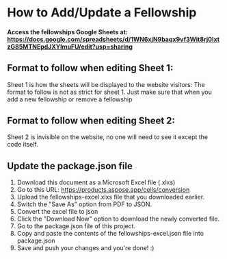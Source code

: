 # How to Add/Update a Fellowship
#### Access the fellowships Google Sheets at: https://docs.google.com/spreadsheets/d/1WN6xjN9baqx9vf3Wit8rj0IxtzG85MTNEpdJXYlmuFU/edit?usp=sharing

## Format to follow when editing Sheet 1:
Sheet 1 is how the sheets will be displayed to the website visitors:
The format to follow is not as strict for sheet 1. Just make sure that when you add a new fellowship or remove a fellowship

## Format to follow when editing Sheet 2:
Sheet 2 is invisible on the website, no one will need to see it except the code itself. 

## Update the package.json file
1. Download this document as a Microsoft Excel file (.xlxs)
2. Go to this URL: https://products.aspose.app/cells/conversion
3. Upload the fellowships-excel.xlxs file that you downloaded earlier.
4. Switch the "Save As" option from PDF to JSON.
5. Convert the excel file to json
6. Click the "Download Now" option to download the newly converted file.
7. Go to the package.json file of this project.
8. Copy and paste the contents of the fellowships-excel.json file into package.json
9. Save and push your changes and you're done! :)